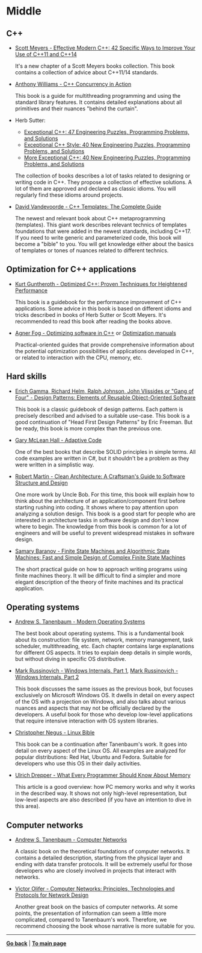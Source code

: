 # Middle

## C++

- [Scott Meyers - Effective Modern C++: 42 Specific Ways to Improve Your Use of C++11 and C++14](https://www.amazon.com/Effective-Modern-Specific-Ways-Improve/dp/1491903996)

    It's a new chapter of a Scott Meyers books collection. This book contains a collection of advice about C++11/14 standards.

- [Anthony Williams - C++ Concurrency in Action](https://www.amazon.com/C-Concurrency-Action-Anthony-Williams/dp/1617294691/ref=sr_1_3?keywords=C%2B%2B+Concurrency+in+Action%3A+Practical+Multithreading&qid=1636314477&s=books&sr=1-3)

    This book is a guide for multithreading programming and using the standard library features. It contains detailed explanations about all primitives and their nuances "behind the curtain".

- Herb Sutter:
    - [Exceptional C++: 47 Engineering Puzzles, Programming Problems, and Solutions](https://www.amazon.com/Exceptional-Engineering-Programming-Problems-Solutions/dp/0201615622)
    - [Exceptional C++ Style: 40 New Engineering Puzzles, Programming Problems, and Solutions](https://www.amazon.com/Exceptional-Style-Engineering-Programming-Solutions/dp/0201760428) 
    - [More Exceptional C++: 40 New Engineering Puzzles, Programming Problems, and Solutions](https://www.amazon.com/More-Exceptional-Engineering-Programming-Solutions/dp/020170434X)

    The collection of books describes a lot of tasks related to designing or writing code in C++. They propose a collection of effective solutions. A lot of them are approved and declared as classic idioms. You will regularly find these idioms around projects.

- [David Vandevoorde - C++ Templates: The Complete Guide](https://www.amazon.com/C-Templates-Complete-Guide-2nd/dp/0321714121)

    The newest and relevant book about C++ metaprogramming (templates). This giant work describes relevant technics of templates foundations that were added in the newest standards, including C++17. If you need to write generic and parameterized code, this book will become a "bible" to you. You will get knowledge either about the basics of templates or tones of nuances related to different technics.


## Optimization for C++ applications

- [Kurt Guntheroth - Optimized C++: Proven Techniques for Heightened Performance](https://www.amazon.com/Optimized-Proven-Techniques-Heightened-Performance/dp/1491922060)

    This book is a guidebook for the performance improvement of C++ applications. Some advice in this book is based on different idioms and tricks described in books of Herb Sutter or Scott Meyers. It's recommended to read this book after reading the books above.

- [Agner Fog - Optimizing software in C++](https://agner.org/optimize/optimizing_cpp.pdf) or [Optimization manuals](https://agner.org/optimize) 

    Practical-oriented guides that provide comprehensive information about the potential optimization possibilities of applications developed in C++, or related to interaction with the CPU, memory, etc.

## Hard skills

- [Erich Gamma, Richard Helm, Ralph Johnson, John Vlissides or "Gang of Four" - Design Patterns: Elements of Reusable Object-Oriented Software](https://www.amazon.com/Design-Patterns-Elements-Reusable-Object-Oriented/dp/0201633612)

    This book is a classic guidebook of design patterns. Each pattern is precisely described and advised to a suitable use-case. This book is a good continuation of "Head First Design Patterns" by Eric Freeman. But be ready, this book is more complex than the previous one.

- [Gary McLean Hall - Adaptive Code](https://www.amazon.com/Adaptive-Code-Developer-Best-Practices/dp/0136891446)
    
    One of the best books that describe SOLID principles in simple terms. All code examples are written in C#, but it shouldn't be a problem as they were written in a simplistic way.

- [Robert Martin - Clean Architecture: A Craftsman's Guide to Software Structure and Design](https://www.amazon.com/Clean-Architecture-Craftsmans-Software-Structure/dp/0134494164)
 
    One more work by Uncle Bob. For this time, this book will explain how to think about the architecture of an application/component first before starting rushing into coding. It shows where to pay attention upon analyzing a solution design. This book is a good start for people who are interested in architecture tasks in software design and don't know where to begin. The knowledge from this book is common for a lot of engineers and will be useful to prevent widespread mistakes in software design.

- [Samary Baranov - Finite State Machines and Algorithmic State Machines: Fast and Simple Design of Complex Finite State Machines](https://www.amazon.com/Finite-State-Machines-Algorithmic-Complex-ebook/dp/B078RYYBCJ)

    The short practical guide on how to approach writing programs using finite machines theory. It will be difficult to find a simpler and more elegant description of the theory of finite machines and its practical application.


## Operating systems

- [Andrew S. Tanenbaum - Modern Operating Systems](https://www.amazon.com/Modern-Operating-Systems-Andrew-Tanenbaum/dp/013359162X)

    The best book about operating systems. This is a fundamental book about its construction: file system, network, memory management, task scheduler, multithreading, etc. Each chapter contains large explanations for different OS aspects. It tries to explain deep details in simple words, but without diving in specific OS distributive.

- [Mark Russinovich - Windows Internals, Part 1](https://www.amazon.com/Windows-Internals-Part-architecture-management/dp/0735684189), [Mark Russinovich - Windows Internals, Part 2](https://www.amazon.com/Windows-Internals-Part-2-7th/dp/0135462401)

    This book discusses the same issues as the previous book, but focuses exclusively on Microsoft Windows OS. It dwells in detail on every aspect of the OS with a projection on Windows, and also talks about various nuances and aspects that may not be officially declared by the developers. A useful book for those who develop low-level applications that require intensive interaction with OS system libraries.

- [Christopher Negus - Linux Bible](https://www.amazon.com/Linux-Bible-Christopher-Negus/dp/1119578884)

    This book can be a continuation after Tanenbaum's work. It goes into detail on every aspect of the Linux OS. All examples are analyzed for popular distributions: Red Hat, Ubuntu and Fedora. Suitable for developers who use this OS in their daily activities.

- [Ulrich Drepper - What Every Programmer Should Know About Memory](https://people.freebsd.org/~lstewart/articles/cpumemory.pdf)

    This article is a good overview: how PC memory works and why it works in the described way. It shows not only high-level representation, but low-level aspects are also described (if you have an intention to dive in this area).


## Computer networks 

- [Andrew S. Tanenbaum - Computer Networks](https://www.amazon.com/Computer-Networks-5th-Andrew-Tanenbaum/dp/0132126958)

    A classic book on the theoretical foundations of computer networks. It contains a detailed description, starting from the physical layer and ending with data transfer protocols. It will be extremely useful for those developers who are closely involved in projects that interact with networks.

- [Victor Olifer - Computer Networks: Principles, Technologies and Protocols for Network Design](https://www.amazon.com/Computer-Networks-Principles-Technologies-Protocols-ebook/dp/B001GQ35P4)

    Another great book on the basics of computer networks. At some points, the presentation of information can seem a little more complicated, compared to Tanenbaum's work. Therefore, we recommend choosing the book whose narrative is more suitable for you.

---

[**Go back**](Overview.md) | [**To main page**](../../README.md)